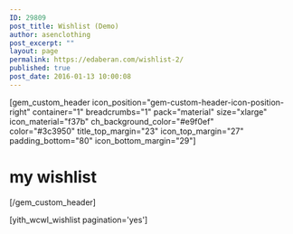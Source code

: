 ```yaml
---
ID: 29809
post_title: Wishlist (Demo)
author: asenclothing
post_excerpt: ""
layout: page
permalink: https://edaberan.com/wishlist-2/
published: true
post_date: 2016-01-13 10:00:08
---
```

[gem_custom_header icon_position="gem-custom-header-icon-position-right" container="1" breadcrumbs="1" pack="material" size="xlarge" icon_material="f37b" ch_background_color="#e9f0ef" color="#3c3950" title_top_margin="23" icon_top_margin="27" padding_bottom="80" icon_bottom_margin="29"]
<h1>my <span class="light">wishlist</span></h1>
[/gem_custom_header]

[yith_wcwl_wishlist pagination='yes']